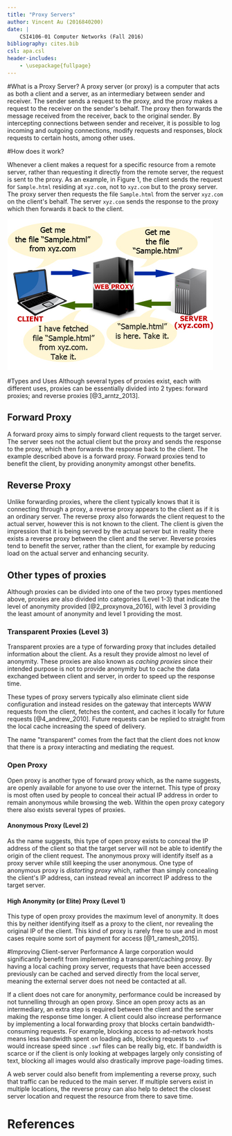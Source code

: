 ```yaml
---
title: "Proxy Servers"
author: Vincent Au (2016840200)
date: |
    CSI4106-01 Computer Networks (Fall 2016)
bibliography: cites.bib
csl: apa.csl
header-includes:
    - \usepackage{fullpage}
---
```


#What is a Proxy Server?
A proxy server (or proxy) is a computer that acts as both a client and a server, as an intermediary between sender and receiver. The sender sends a request to the proxy, and the proxy makes a request to the receiver on the sender's behalf. The proxy then forwards the message received from the receiver, back to the original sender. By intercepting connections between sender and receiver, it is possible to log incoming and outgoing connections, modify requests and responses, block requests to certain hosts, among other uses.

#How does it work?

Whenever a client makes a request for a specific resource from a remote server, rather than requesting it directly from the remote server, the request is sent to the proxy. As an example, in Figure 1, the client sends the request for `Sample.html` residing at `xyz.com`, not to `xyz.com` but to the proxy server. The proxy server then requests the file `Sample.html` from the server `xyz.com` on the client's behalf. The server `xyz.com` sends the response to the proxy which then forwards it back to the client.

![A visual representation of how a proxy works. Curtesy of *gohacking.com*](images/Working-of-Proxy-Server.jpg)

#Types and Uses
Although several types of proxies exist, each with different uses, proxies can be essentially divided into 2 types: forward proxies; and reverse proxies [@3_arntz_2013].

## Forward Proxy
A forward proxy aims to simply forward client requests to the target server. The server sees not the actual client but the proxy and sends the response to the proxy, which then forwards the response back to the client. The example described above is a forward proxy. Forward proxies tend to benefit the client, by providing anonymity amongst other benefits.

## Reverse Proxy
Unlike forwarding proxies, where the client typically knows that it is connecting through a proxy, a reverse proxy appears to the client as if it is an ordinary server. The reverse proxy also forwards the client request to the actual server, however this is not known to the client. The client is given the impression that it is being served by the actual server but in reality there exists a reverse proxy between the client and the server.
Reverse proxies tend to benefit the server, rather than the client, for example by reducing load on the actual server and enhancing security.

## Other types of proxies
Although proxies can be divided into one of the two proxy types mentioned above, proxies are also divided into categories (Level 1-3) that indicate the level of anonymity provided [@2_proxynova_2016], with level 3 providing the least amount of anonymity and level 1 providing the most.

### Transparent Proxies (Level 3)
Transparent proxies are a type of forwarding proxy that includes detailed information about the client. As a result they provide almost no level of anonymity. These proxies are also known as *caching proxies* since their intended purpose is not to provide anonymity but to cache the data exchanged between client and server, in order to speed up the response time.

These types of proxy servers typically also eliminate client side configuration and instead resides on the gateway that intercepts WWW requests from the client, fetches the content, and caches it locally for future requests [@4_andrew_2010]. Future requests can be replied to straight from the local cache increasing the speed of delivery.

The name "transparent" comes from the fact that the client does not know that there is a proxy interacting and mediating the request.

### Open Proxy
Open proxy is another type of forward proxy which, as the name suggests, are openly available for anyone to use over the internet. This type of proxy is most often used by people to conceal their actual IP address in order to remain anonymous while browsing the web. Within the open proxy category there also exists several types of proxies.

#### Anonymous Proxy (Level 2)
As the name suggests, this type of open proxy exists to conceal the IP address of the client so that the target server will not be able to identify the origin of the client request. The anonymous proxy will identify itself as a proxy server while still keeping the user anonymous. One type of anonymous proxy is *distorting proxy* which, rather than simply concealing the client's IP address, can instead reveal an incorrect IP address to the target server.

#### High Anonymity (or Elite) Proxy (Level 1)
This type of open proxy provides the maximum level of anonymity. It does this by neither identifying itself as a proxy to the client, nor revealing the original IP of the client. This kind of proxy is rarely free to use and in most cases require some sort of payment for access [@1_ramesh_2015].

#Improving Client-server Performance
A large corporation would significantly benefit from implementing a transparent/caching proxy. By having a local caching proxy server, requests that have been accessed previously can be cached and served directly from the local server, meaning the external server does not need be contacted at all.

If a client does not care for anonymity, performance could be increased by not tunnelling through an open proxy. Since an open proxy acts as an intermediary, an extra step is required between the client and the server making the response time longer. A client could also increase performance by implementing a local forwarding proxy that blocks certain bandwidth-consuming requests. For example, blocking access to ad-network hosts means less bandwidth spent on loading ads, blocking requests to `.swf` would increase speed since `.swf` files can be really big, etc. If bandwidth is scarce or if the client is only looking at webpages largely only consisting of text, blocking all images would also drastically improve page-loading times.

A web server could also benefit from implementing a reverse proxy, such that traffic can be reduced to the main server. If multiple servers exist in multiple locations, the reverse proxy can also help to detect the closest server location and request the resource from there to save time.

# References
